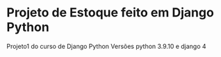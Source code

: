 # Projeto de Estoque feito em Django Python
Projeto1 do curso de Django Python
Versões python 3.9.10 e django 4
